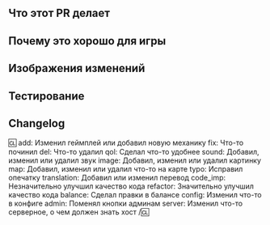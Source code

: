 <!-- Пишите **НИЖЕ** заголовков и **ВЫШЕ** комментариев, иначе что то может пойти не так. -->
<!-- Вы можете прочитать Contributing.MD, если хотите узнать больше. -->

## Что этот PR делает

<!-- Вкратце опишите изменения, которые вносите. -->
<!-- Опишите **все** изменения, так как противное может сказаться на рассмотрении этого PR'а! -->
<!-- Если вы исправляете Issue, добавьте "Fixes #xxxx" (где xxxx - номер Issue) где-нибудь в описании PR'а. Это автоматически закроет Issue после принятия PR'а. -->

## Почему это хорошо для игры

<!-- Опишите, почему, по вашему, следует добавить эти изменения в игру. -->

## Изображения изменений

<!-- Если вы не меняли карту или спрайты, можете опустить эту секцию. Если хотите, можете вставить видео. -->

## Тестирование

<!-- Как вы тестировали свой PR, если делали это вовсе? -->

## Changelog

:cl:
add: Изменил геймплей или добавил новую механику
fix: Что-то починил
del: Что-то удалил
qol: Сделал что-то удобнее
sound: Добавил, изменил или удалил звук
image: Добавил, изменил или удалил картинку
map: Добавил, изменил или удалил что-то на карте
typo: Исправил опечатку
translation: Добавил или изменил перевод
code_imp: Незначительно улучшил качество кода
refactor: Значительно улучшил качество кода
balance: Сделал правки в балансе
config: Изменил что-то в конфиге
admin: Поменял кнопки админам
server: Изменил что-то серверное, о чем должен знать хост
/:cl:

<!-- Оба :cl:'а должны быть на месте, что-бы чейнджлог работал! Вы можете написать свой ник справа от первого :cl:, если хотите. Иначе будет использован ваш ник на ГитХабе. -->
<!-- Вы можете использовать несколько записей с одинаковым префиксом (Они используются только для иконки в игре) и удалить ненужные. Помните, что чейнджлог должен быть понятен обычным игроком. -->
<!-- Если чейнджлог не влияет на игроков(например, это рефактор), вы можете исключить всю секцию. -->
